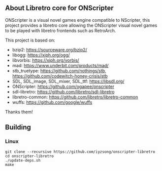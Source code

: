 ## About Libretro core for ONScripter

ONScripter is a visual novel games engine compatible to NScripter,
this project provides a libretro core allowing the ONScripter visual
novel games to be played with libretro frontends such as RetroArch.


This project is based on:
- bzip2: https://sourceware.org/bzip2/
- libogg: https://xiph.org/ogg/
- libvorbis: https://xiph.org/vorbis/
- mad: https://www.underbit.com/products/mad/
- stb_truetype: https://github.com/nothings/stb, https://github.com/codewitch-honey-crisis/stb
- SDL, SDL_image, SDL_mixer, SDL_ttf: https://libsdl.org/
- ONScripter: https://github.com/ogapee/onscripter
- sdl-libretro: https://github.com/libretro/sdl-libretro
- libretro-common: https://github.com/libretro/libretro-common
- wuffs: https://github.com/google/wuffs

Thanks them!

## Building

### Linux

    git clone --recursive https://github.com/iyzsong/onscripter-libretro
    cd onscripter-libretro
    ./update-deps.sh
    make
